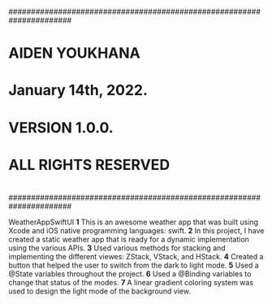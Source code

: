 ######################################################################
#                                                                    #
#                          AIDEN YOUKHANA                            #
#                          January 14th, 2022.                       #
#                          VERSION 1.0.0.                            #
#                          ALL RIGHTS RESERVED                       #
#                                                                    #
######################################################################

WeatherAppSwiftUI
      **1** This is an awesome weather app that was built using Xcode and iOS native programming languages: swift.
      **2** In this project, I have created a static weather app that is ready for a dynamic implementation using the various APIs. 
      **3** Used various methods for stacking and implementing the different viewes: ZStack, VStack, and HStack.
      **4** Created a button that helped the user to switch from the dark to light mode.
      **5** Used a @State variables throughout the project.
      **6** Used a @Binding variables to change that status of the modes.
      **7** A linear gradient coloring system was used to design the light mode of the background view.
 

